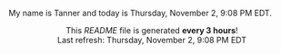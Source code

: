 My name is Tanner and today is Thursday, November 2, 9:08 PM EDT.

<p align="center">This <i>README</i> file is generated <b>every 3 hours</b>!</br>Last refresh: Thursday, November 2, 9:08 PM EDT<br /></p>
